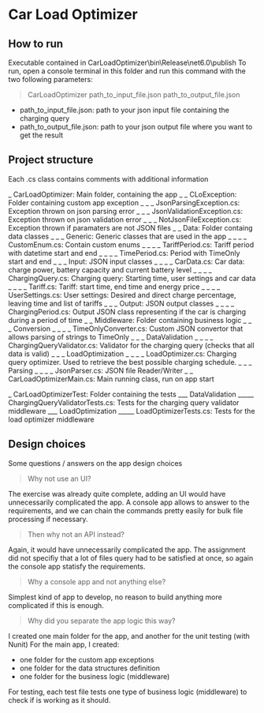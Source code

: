 # Car Load Optimizer
## How to run
Executable contained in CarLoadOptimizer\bin\Release\net6.0\publish
To run, open a console terminal in this folder and run this command with the two following parameters:
> CarLoadOptimizer path_to_input_file.json path_to_output_file.json
- path_to_input_file.json: path to your json input file containing the charging query
- path_to_output_file.json: path to your json output file where you want to get the result

## Project structure

Each .cs class contains comments with additional information

_ CarLoadOptimizer: Main folder, containing the app
_ _ CLoException: Folder containing custom app exception
_ _ _ JsonParsingException.cs: Exception thrown on json parsing error
_ _ _ JsonValidationException.cs: Exception thrown on json validation error
_ _ _ NotJsonFileException.cs: Exception thrown if paramaters are not JSON files
_ _ Data: Folder containg data classes
_ _ _ Generic: Generic classes that are used in the app
_ _ _ _ CustomEnum.cs: Contain custom enums
_ _ _ _ TariffPeriod.cs: Tariff period with datetime start and end
_ _ _ _ TimePeriod.cs: Period with TimeOnly start and end
_ _ _ Input: JSON input classes
_ _ _ _ CarData.cs: Car data: charge power, battery capacity and current battery level
_ _ _ _ ChargingQuery.cs: Charging query: Starting time, user settings and car data
_ _ _ _ Tariff.cs: Tariff: start time, end time and energy price
_ _ _ _ UserSettings.cs: User settings: Desired and direct charge percentage, leaving time and list of tariffs
_ _ _ Output: JSON output classes
_ _ _ _ ChargingPeriod.cs: Output JSON class representing if the car is charging during a period of time
_ _ Middleware: Folder containing business logic
_ _ _ Conversion
_ _ _ _ TimeOnlyConverter.cs: Custom JSON convertor that allows parsing of strings to TimeOnly
_ _ _ DataValidation
_ _ _ _ ChargingQueryValidator.cs: Validator for the charging query (checks that all data is valid)
_ _ _ LoadOptimization
_ _ _ _ LoadOptimizer.cs: Charging query optimizer. Used to retrieve the best possible charging schedule.
_ _ _ Parsing
_ _ _ _ JsonParser.cs: JSON file Reader/Writer
_ _ CarLoadOptimizerMain.cs: Main running class, run on app start

_ CarLoadOptimizerTest: Folder containing the tests
___ DataValidation
_____ ChargingQueryValidatorTests.cs: Tests for the charging query validator middleware
___ LoadOptimization
_____ LoadOptimizerTests.cs: Tests for the load optimizer middleware

## Design choices
Some questions / answers on the app design choices

> Why not use an UI?

The exercise was already quite complete, adding an UI would have unnecessarily complicated the app. A console app allows to answer to the requirements, and we can chain the commands pretty easily for bulk file processing if necessary.

> Then why not an API instead?

Again, it would have unnecessarily complicated the app. The assignment did not specifiy that a lot of files query had to be satisfied at once, so again the console app statisfy the requirements.

> Why a console app and not anything else?

Simplest kind of app to develop, no reason to build anything more complicated if this is enough.

> Why did you separate the app logic this way?

I created one main folder for the app, and another for the unit testing (with Nunit)
For the main app, I created:
- one folder for the custom app exceptions
- one folder for the data structures definition
- one folder for the business logic (middleware)

For testing, each test file tests one type of business logic (middleware) to check if is working as it should.
